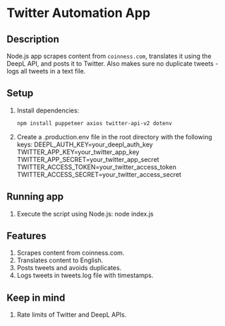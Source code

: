 # Twitter Automation App

## Description

Node.js app scrapes content from `coinness.com`, translates it using the DeepL API, and posts it to Twitter.
Also makes sure no duplicate tweets - logs all tweets in a text file.

## Setup

1. Install dependencies:

   ```bash
   npm install puppeteer axios twitter-api-v2 dotenv

   ```

2. Create a .production.env file in the root directory with the following keys:
   DEEPL_AUTH_KEY=your_deepl_auth_key
   TWITTER_APP_KEY=your_twitter_app_key
   TWITTER_APP_SECRET=your_twitter_app_secret
   TWITTER_ACCESS_TOKEN=your_twitter_access_token
   TWITTER_ACCESS_SECRET=your_twitter_access_secret

## Running app

1. Execute the script using Node.js:
   node index.js

## Features

1. Scrapes content from coinness.com.
2. Translates content to English.
3. Posts tweets and avoids duplicates.
4. Logs tweets in tweets.log file with timestamps.

## Keep in mind

1. Rate limits of Twitter and DeepL APIs.
